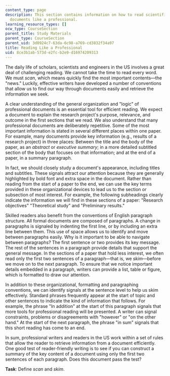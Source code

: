 ```yaml
---
content_type: page
description: This section contains information on how to read scientific and technical
  documents like a professional.
learning_resource_types: []
ocw_type: CourseSection
parent_title: Study Materials
parent_type: CourseSection
parent_uid: 3d0924c7-63da-6c98-a769-cd3832f34a97
title: Reading Like a Professional
uid: 8ce3b1ab-573d-e2fc-b2e9-d16974209313
---
```


The daily life of scholars, scientists and engineers in the US involves a great deal of challenging reading. We cannot take the time to read every word. We must _scan_, which means quickly find the most important contents—the "news." Luckily, effective writers have developed a number of conventions that allow us to find our way through documents easily and retrieve the information we seek.

A clear understanding of the general organization and "logic" of professional documents is an essential tool for efficient reading. We expect a document to explain the research project's purpose, relevance, and outcome in the first sections that we read. We also understand that many professional documents are deliberately repetitive. Some of the most important information is stated in several different places within one paper. For example, many documents provide key information (e.g., results of a research project) in three places: Between the title and the body of the paper, as an _abstract_ or _executive summary_; in a more detailed subtitled section of the body that focuses on that information; and at the end of a paper, in a summary paragraph.

In fact, we should closely study a document's appearance, including titles and subtitles. These signals attract our attention because they are generally highlighted by bold font and extra space in the document. Rather than reading from the start of a paper to the end, we can use the key terms provided in these organizational devices to lead us to the section or subsection of most interest. For example, the following subheadings clearly indicate the information we will find in these sections of a paper: "Research objectives" "Theoretical study" and "Preliminary results."

Skilled readers also benefit from the conventions of English paragraph structure. All formal documents are composed of paragraphs. A change in paragraphs is signaled by indenting the first line, or by including an extra line between them. This use of space allows us to identify and move between paragraphs easily. Why is it important to be able to navigate between paragraphs? The first sentence or two provides its key message. The rest of the sentences in a paragraph provide details that support the general message. In the sections of a paper that hold less interest, we often read only the first two sentences of a paragraph—that is, we _skim_—before we move on to the next paragraph. To ensure that we notice important details embedded in a paragraph, writers can provide a list, table or figure, which is formatted to draw our attention.

In addition to these organizational, formatting and paragraphing conventions, we can identify signals at the sentence level to help us skim effectively. Standard phrases frequently appear at the start of topic and other sentences to indicate the kind of information that follows. For example, the phrase "In addition" at the start of this paragraph signals that more tools for professional reading will be presented. A writer can signal constraints, problems or disagreements with "however" or "on the other hand." At the start of the next paragraph, the phrase "in sum" signals that this short reading has come to an end.

In sum, professional writers and readers in the US work within a set of rules that allow the reader to retrieve information from a document efficiently. One good test of reader-friendly writing is to see if you can construct a summary of the key content of a document using only the first two sentences of each paragraph. Does this document pass the test?

**Task**: Define _scan_ and _skim_.